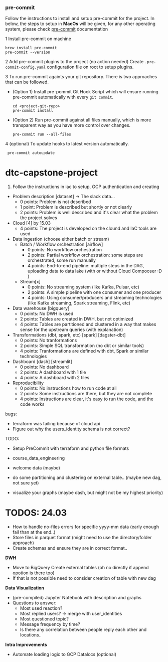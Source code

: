 ### pre-commit

Follow the instructions to install and setup pre-commit for the project.
In below, the steps to setup in **MacOs** will be given, for any other operating system,
please check [pre-commit](https://pre-commit.com/) documentation

1 Install pre-commit on machine
```shell
brew install pre-commit
pre-commit --version
```

2 Add pre-commit plugins to the project (no action needed)
Create `.pre-commit-config.yaml` configuration file on root to setup plugins.


3 To run pre-commit againts your git repository. There is two
approaches that can be followed.
- (Option 1) Install pre-pommit Git Hook Script which will ensure running pre-commit automatically with every `git commit`.
    ```shell
    cd <project-git-repo>
    pre-commit install
    ```
- (Option 2) Run pre-commit against all files manually, which is more transparent way as you have more control over changes.
    ```shell
    pre-commit run --all-files
    ```

4 (optional) To update hooks to latest version automatically.
```shell
 pre-commit autoupdate
```

# dtc-capstone-project

1. Follow the instructions in iac to setup, GCP authentication and creating

* Problem description [dataset] -> The slack data...
    * 0 points: Problem is not described
    * 1 point: Problem is described but shortly or not clearly
    * 2 points: Problem is well described and it's clear what the problem the project solves
* Cloud [4] by 15.03
    * 4 points: The project is developed on the clound and IaC tools are used
* Data ingestion (choose either batch or stream)
    * Batch / Workflow orchestration [airflow]
        * 0 points: No workflow orchestration
        * 2 points: Partial workflow orchestration: some steps are orchestrated, some run manually
        * 4 points: End-to-end pipeline: multiple steps in the DAG, uploading data to data lake (with or without Cloud Compooser :D )
    * Stream[x]
        * 0 points: No streaming system (like Kafka, Pulsar, etc)
        * 2 points: A simple pipeline with one consumer and one producer
        * 4 points: Using consumer/producers and streaming technologies (like Kafka streaming, Spark streaming, Flink, etc)
* Data warehouse [bigquery]
    * 0 points: No DWH is used
    * 2 points: Tables are created in DWH, but not optimized
    * 4 points: Tables are partitioned and clustered in a way that makes sense for the upstream queries (with explanation)
* Transformations (dbt, spark, etc) [spark] [dagster-dbt]
    * 0 points: No tranformations
    * 2 points: Simple SQL transformation (no dbt or similar tools)
    * 4 points: Tranformations are defined with dbt, Spark or similar technologies
* Dashboard [dash] [streamlit]
    * 0 points: No dashboard
    * 2 points: A dashboard with 1 tile
    * 4 points: A dashboard with 2 tiles
* Reproducibility
    * 0 points: No instructions how to run code at all
    * 2 points: Some instructions are there, but they are not complete
    * 4 points: Instructions are clear, it's easy to run the code, and the code works








bugs:
- terraform was failing because of cloud api
- Figure out why the users_identity schema is not correct?

TODO:
- Setup PreCommit with terraform and python file formats
- course_data_engineering
- welcome data (maybe)

- do some partitioning and clustering on external table.. (maybe new dag, not sure yet)
- visualize your graphs (maybe dash, but might not be my highest priority)


# TODOS: 24.03
- How to handle no-files errors for specific yyyy-mm data (early enough fail than at the end..)
- Store files in parquet format (might need to use the directory/folder approach)
- Create schemas and ensure they are in correct format..

**DWH**
- Move to BigQuery Create external tables (oh no directly if append opotion is there too)
- If that is not possible need to consider creation of table with new dag


**Data Visualization**
- (pre-compiled) Jupyter Notebook with description and graphs
- Questions to answer:
    - Most used reaction?
    - Most replied users? -> merge with user_identities
    - Most questioned topic?
    - Message frequency by time?
    - Is there any correlation between people reply each other and locations..

**Intra Improvements**
- Automate loading logic to GCP Datalocs (optional)
